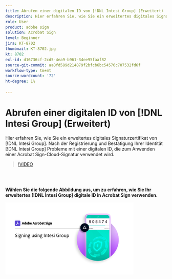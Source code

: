 ```yaml
---
title: Abrufen einer digitalen ID von [!DNL Intesi Group] (Erweitert)
description: Hier erfahren Sie, wie Sie ein erweitertes digitales Signaturzertifikat von [!DNL Intesi Group]
role: User
product: adobe sign
solution: Acrobat Sign
level: Beginner
jira: KT-8702
thumbnail: KT-8702.jpg
kt: 8702
exl-id: d16736cf-2cd5-4ea9-b961-34ee95faaf82
source-git-commit: aa8fd589d214879f2bfcb6bc54576c707532fd6f
workflow-type: tm+mt
source-wordcount: '72'
ht-degree: 1%

---
```


# Abrufen einer digitalen ID von [!DNL Intesi Group] (Erweitert)

Hier erfahren Sie, wie Sie ein erweitertes digitales Signaturzertifikat von [!DNL Intesi Group]. Nach der Registrierung und Bestätigung Ihrer Identität [!DNL Intesi Group] Probleme mit einer digitalen ID, die zum Anwenden einer Acrobat Sign-Cloud-Signatur verwendet wird.

>[!VIDEO](https://video.tv.adobe.com/v/337065?quality=12&learn=on&hidetitle=true)

<br> 

**Wählen Sie die folgende Abbildung aus, um zu erfahren, wie Sie Ihr erweitertes [!DNL Intesi Group] digitale ID in Acrobat Sign verwenden.**

[![Bild](assets/IntesiSign_400.png)](intesi-sign.md)
